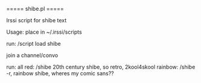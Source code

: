 ===== shibe.pl =====

Irssi script for shibe text

Usage:
  place in ~/.irssi/scripts

  run:
    /script load shibe

  join a channel/convo

  run:
    all red:
      /shibe 20th century shibe, so retro, 2kool4skool
    rainbow:
      /shibe -r, rainbow shibe, wheres my comic sans??
